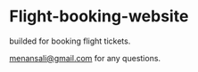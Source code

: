# Flight-booking-website
builded for booking flight tickets.

menansali@gmail.com for any questions.
